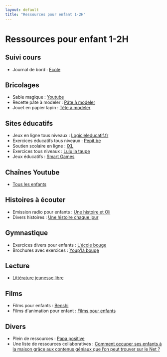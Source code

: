 ```yaml
---
layout: default
title: "Ressources pour enfant 1-2H"
---
```


# Ressources pour enfant 1-2H

## Suivi cours

- Journal de bord : [Ecole](./Journal-bord-1P-pdf.pdf)

## Bricolages

- Sable magique : [Youtube](https://www.youtube.com/watch?v=IvBckF_yRA4)
- Recette pâte à modeler : [Pâte à modeler](./Recette-pate-a-modeler.pdf)
- Jouet en papier lapin : [Tête à modeler](https://www.teteamodeler.com/activite/jeu/jeu-lapin-1.asp)

## Sites éducatifs

- Jeux en ligne tous niveaux : [Logicieleducatif.fr](https://www.logicieleducatif.fr/)
- Exercices éducatifs tous niveaux : [Pepit.be](http://www.pepit.be/)
- Soutien scolaire en ligne : [IXL](https://fr.ixl.com/)
- Exercices tous niveaux : [Lulu la taupe](https://lululataupe.com/)
- Jeux éducatifs : [Smart Games](https://www.smartgames.eu/fr/essayez-smartgames-en-ligne)

## Chaînes Youtube

- [Tous les enfants](https://www.youtube.com/channel/UCNXdiA3Wgg8B5JsWgfgQUHQ)

## Histoires à écouter

- Emission radio pour enfants : [Une histoire et Oli](https://www.franceinter.fr/emissions/une-histoire-et-oli)
- Divers histoires : [Une histoire chaque jour](https://une-histoire-chaque-jour.com/toutes-nos-histoires-pour-enfants/)

## Gymnastique

- Exercices divers pour enfants : [L'école bouge](https://www.schulebewegt.ch/fr/specials-sets/chez-soi-c-1-2?scrollPos=0)
- Brochures avec exercices : [Youp'là bouge](https://www.youplabouge.ch/documentation/)

## Lecture

- [Littérature jeunesse libre](https://litterature-jeunesse-libre.fr/bbs/)

## Films

- Films pour enfants : [Benshi](https://benshi.fr/films/tous?a=67)
- Films d'animation pour enfant : [Films pour enfants](https://www.films-pour-enfants.com/tous-les-films-pour-enfants.html)

## Divers

- Plein de ressources : [Papa positive](https://papapositive.fr/)
- Une liste de ressources collaboratives : [Comment occuper ses enfants à la maison grâce aux contenus géniaux que l’on peut trouver sur le Net ?](https://taleming.com/occuper-enfants-maison-coronavirus/?fbclid=IwAR2BTC-YsrdPr7JR_F8OD5R_e3JMmys_CLa9pHtmLkGk0lNtm1HCIT0ZKbI)
